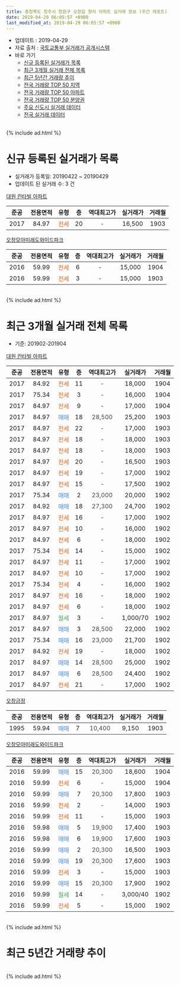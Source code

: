 ```yaml
---
title: 충청북도 청주시 청원구 오창읍 창리 아파트 실거래 정보 (주간 레포트)
date: 2019-04-29 06:05:57 +0900
last_modified_at: 2019-04-29 06:05:57 +0900
---
```


* 업데이트 : 2019-04-29
* 자료 출처 : [국토교통부 실거래가 공개시스템](http://rt.molit.go.kr)
* 바로 가기
    * [신규 등록된 실거래가 목록](#신규-등록된-실거래가-목록)
    * [최근 3개월 실거래 전체 목록](#최근-3개월-실거래-전체-목록)
    * [최근 5년간 거래량 추이](#최근-5년간-거래량-추이)
    * [전국 거래량 TOP 50 지역](https://inasie.github.io/apt-trade-info/최근-3개월-전국에서-가장-거래가-많이-발생한-지역)
    * [전국 거래량 TOP 50 아파트](https://inasie.github.io/apt-trade-info/최근-3개월-전국에서-가장-거래가-많이-발생한-아파트)
    * [전국 거래량 TOP 50 분양권](https://inasie.github.io/apt-trade-info/최근-3개월-전국에서-가장-거래가-많이-발생한-분양권)
    * [주요 신도시 실거래 데이터](https://inasie.github.io/apt-trade-info/주요-신도시)
    * [전국 실거래 데이터](https://inasie.github.io/apt-trade-info/전국)
<br>
{% include ad.html %}
<br>

# 신규 등록된 실거래가 목록
* 실거래가 등록일: 20190422 ~ 20190429
* 업데이트 된 실거래 수: 3 건


[대원 칸타빌 아파트](https://search.naver.com/search.naver?query=%EC%B6%A9%EC%B2%AD%EB%B6%81%EB%8F%84+%EC%B2%AD%EC%A3%BC%EC%8B%9C+%EC%B2%AD%EC%9B%90%EA%B5%AC+%EC%98%A4%EC%B0%BD%EC%9D%8D+%EC%B0%BD%EB%A6%AC+%EB%8C%80%EC%9B%90+%EC%B9%B8%ED%83%80%EB%B9%8C+%EC%95%84%ED%8C%8C%ED%8A%B8)

|준공|전용면적|유형|층|역대최고가|실거래가|거래월|
|:---:|:---:|:---:|:---:|:---:|:---:|:---:|
|2017|84.97|<span style="color:#ff5a00">전세</span>|20|<span style="color:#444444">-</span>|16,500|1903|

[오창모아미래도와이드파크](https://search.naver.com/search.naver?query=%EC%B6%A9%EC%B2%AD%EB%B6%81%EB%8F%84+%EC%B2%AD%EC%A3%BC%EC%8B%9C+%EC%B2%AD%EC%9B%90%EA%B5%AC+%EC%98%A4%EC%B0%BD%EC%9D%8D+%EC%B0%BD%EB%A6%AC+%EC%98%A4%EC%B0%BD%EB%AA%A8%EC%95%84%EB%AF%B8%EB%9E%98%EB%8F%84%EC%99%80%EC%9D%B4%EB%93%9C%ED%8C%8C%ED%81%AC)

|준공|전용면적|유형|층|역대최고가|실거래가|거래월|
|:---:|:---:|:---:|:---:|:---:|:---:|:---:|
|2016|59.99|<span style="color:#ff5a00">전세</span>|6|<span style="color:#444444">-</span>|15,000|1904|
|2016|59.99|<span style="color:#ff5a00">전세</span>|3|<span style="color:#444444">-</span>|15,000|1903|


<br>
{% include ad.html %}
<br>

# 최근 3개월 실거래 전체 목록
* 기준: 201902-201904


[대원 칸타빌 아파트](https://search.naver.com/search.naver?query=%EC%B6%A9%EC%B2%AD%EB%B6%81%EB%8F%84+%EC%B2%AD%EC%A3%BC%EC%8B%9C+%EC%B2%AD%EC%9B%90%EA%B5%AC+%EC%98%A4%EC%B0%BD%EC%9D%8D+%EC%B0%BD%EB%A6%AC+%EB%8C%80%EC%9B%90+%EC%B9%B8%ED%83%80%EB%B9%8C+%EC%95%84%ED%8C%8C%ED%8A%B8)

|준공|전용면적|유형|층|역대최고가|실거래가|거래월|
|:---:|:---:|:---:|:---:|:---:|:---:|:---:|
|2017|84.92|<span style="color:#ff5a00">전세</span>|11|<span style="color:#444444">-</span>|18,000|1904|
|2017|75.34|<span style="color:#ff5a00">전세</span>|3|<span style="color:#444444">-</span>|16,000|1904|
|2017|84.97|<span style="color:#ff5a00">전세</span>|9|<span style="color:#444444">-</span>|17,000|1904|
|2017|84.97|<span style="color:#4285f3">매매</span>|18|<span style="color:#444444">28,500</span>|25,200|1903|
|2017|84.97|<span style="color:#ff5a00">전세</span>|22|<span style="color:#444444">-</span>|17,000|1903|
|2017|84.97|<span style="color:#ff5a00">전세</span>|18|<span style="color:#444444">-</span>|18,000|1903|
|2017|84.97|<span style="color:#ff5a00">전세</span>|18|<span style="color:#444444">-</span>|18,000|1903|
|2017|84.97|<span style="color:#ff5a00">전세</span>|20|<span style="color:#444444">-</span>|16,500|1903|
|2017|84.97|<span style="color:#ff5a00">전세</span>|19|<span style="color:#444444">-</span>|17,000|1902|
|2017|84.97|<span style="color:#ff5a00">전세</span>|15|<span style="color:#444444">-</span>|17,500|1902|
|2017|75.34|<span style="color:#4285f3">매매</span>|2|<span style="color:#444444">23,000</span>|20,000|1902|
|2017|84.92|<span style="color:#4285f3">매매</span>|18|<span style="color:#444444">27,300</span>|24,700|1902|
|2017|84.97|<span style="color:#ff5a00">전세</span>|16|<span style="color:#444444">-</span>|17,000|1902|
|2017|84.97|<span style="color:#ff5a00">전세</span>|10|<span style="color:#444444">-</span>|16,000|1902|
|2017|84.97|<span style="color:#ff5a00">전세</span>|6|<span style="color:#444444">-</span>|18,000|1902|
|2017|75.34|<span style="color:#ff5a00">전세</span>|14|<span style="color:#444444">-</span>|15,000|1902|
|2017|84.97|<span style="color:#ff5a00">전세</span>|11|<span style="color:#444444">-</span>|17,000|1902|
|2017|84.97|<span style="color:#ff5a00">전세</span>|10|<span style="color:#444444">-</span>|17,000|1902|
|2017|75.34|<span style="color:#ff5a00">전세</span>|4|<span style="color:#444444">-</span>|16,000|1902|
|2017|84.97|<span style="color:#ff5a00">전세</span>|16|<span style="color:#444444">-</span>|18,000|1902|
|2017|84.97|<span style="color:#ff5a00">전세</span>|6|<span style="color:#444444">-</span>|18,000|1902|
|2017|84.97|<span style="color:#34a853">월세</span>|3|<span style="color:#444444">-</span>|1,000/70|1902|
|2017|84.97|<span style="color:#4285f3">매매</span>|3|<span style="color:#444444">28,500</span>|22,000|1902|
|2017|75.34|<span style="color:#4285f3">매매</span>|16|<span style="color:#444444">23,000</span>|21,700|1902|
|2017|84.92|<span style="color:#ff5a00">전세</span>|19|<span style="color:#444444">-</span>|18,000|1902|
|2017|84.97|<span style="color:#4285f3">매매</span>|14|<span style="color:#444444">28,500</span>|25,000|1902|
|2017|84.97|<span style="color:#4285f3">매매</span>|6|<span style="color:#444444">28,500</span>|24,400|1902|
|2017|84.97|<span style="color:#ff5a00">전세</span>|21|<span style="color:#444444">-</span>|17,000|1902|

[오창금정](https://search.naver.com/search.naver?query=%EC%B6%A9%EC%B2%AD%EB%B6%81%EB%8F%84+%EC%B2%AD%EC%A3%BC%EC%8B%9C+%EC%B2%AD%EC%9B%90%EA%B5%AC+%EC%98%A4%EC%B0%BD%EC%9D%8D+%EC%B0%BD%EB%A6%AC+%EC%98%A4%EC%B0%BD%EA%B8%88%EC%A0%95)

|준공|전용면적|유형|층|역대최고가|실거래가|거래월|
|:---:|:---:|:---:|:---:|:---:|:---:|:---:|
|1995|59.94|<span style="color:#4285f3">매매</span>|7|<span style="color:#444444">10,400</span>|9,150|1903|

[오창모아미래도와이드파크](https://search.naver.com/search.naver?query=%EC%B6%A9%EC%B2%AD%EB%B6%81%EB%8F%84+%EC%B2%AD%EC%A3%BC%EC%8B%9C+%EC%B2%AD%EC%9B%90%EA%B5%AC+%EC%98%A4%EC%B0%BD%EC%9D%8D+%EC%B0%BD%EB%A6%AC+%EC%98%A4%EC%B0%BD%EB%AA%A8%EC%95%84%EB%AF%B8%EB%9E%98%EB%8F%84%EC%99%80%EC%9D%B4%EB%93%9C%ED%8C%8C%ED%81%AC)

|준공|전용면적|유형|층|역대최고가|실거래가|거래월|
|:---:|:---:|:---:|:---:|:---:|:---:|:---:|
|2016|59.99|<span style="color:#4285f3">매매</span>|15|<span style="color:#444444">20,300</span>|18,600|1904|
|2016|59.99|<span style="color:#ff5a00">전세</span>|6|<span style="color:#444444">-</span>|15,000|1904|
|2016|59.99|<span style="color:#4285f3">매매</span>|7|<span style="color:#444444">20,300</span>|17,800|1903|
|2016|59.99|<span style="color:#ff5a00">전세</span>|2|<span style="color:#444444">-</span>|14,000|1903|
|2016|59.99|<span style="color:#ff5a00">전세</span>|11|<span style="color:#444444">-</span>|15,000|1903|
|2016|59.98|<span style="color:#4285f3">매매</span>|5|<span style="color:#444444">19,900</span>|17,400|1903|
|2016|59.98|<span style="color:#4285f3">매매</span>|6|<span style="color:#444444">19,900</span>|17,600|1903|
|2016|59.99|<span style="color:#4285f3">매매</span>|2|<span style="color:#444444">20,300</span>|16,500|1903|
|2016|59.99|<span style="color:#4285f3">매매</span>|19|<span style="color:#444444">20,300</span>|17,600|1903|
|2016|59.99|<span style="color:#ff5a00">전세</span>|3|<span style="color:#444444">-</span>|15,000|1903|
|2016|59.99|<span style="color:#4285f3">매매</span>|15|<span style="color:#444444">20,300</span>|17,900|1902|
|2016|59.99|<span style="color:#34a853">월세</span>|14|<span style="color:#444444">-</span>|3,000/40|1902|
|2016|59.99|<span style="color:#ff5a00">전세</span>|5|<span style="color:#444444">-</span>|15,000|1902|


<br>
{% include ad.html %}
<br>

# 최근 5년간 거래량 추이


<div style="width:100%;">
    <canvas id="deal_progress" height="200"></canvas>
</div>

<script>
new Chart(document.getElementById("deal_progress"), {
    type: 'line',
    data: {
        labels: ['201404','201405','201406','201407','201408','201409','201410','201411','201412','201501','201502','201503','201504','201505','201506','201507','201508','201509','201510','201511','201512','201601','201602','201603','201604','201605','201606','201607','201608','201609','201610','201611','201612','201701','201702','201703','201704','201705','201706','201707','201708','201709','201710','201711','201712','201801','201802','201803','201804','201805','201806','201807','201808','201809','201810','201811','201812','201901','201902','201903','201904'],
        datasets: [{
            label: '매매',
            pointRadius: 1,
            data: [3, 2, 3, 3, 0, 0, 2, 4, 1, 1, 0, 5, 1, 1, 1, 1, 1, 0, 0, 0, 1, 1, 4, 1, 5, 2, 3, 5, 4, 6, 5, 2, 3, 1, 3, 11, 10, 6, 9, 4, 14, 5, 2, 7, 8, 8, 6, 7, 5, 6, 6, 5, 4, 3, 5, 4, 1, 5, 7, 7, 1],
            borderColor: "rgba(255, 201, 14, 1)",
            backgroundColor: "rgba(255, 201, 14, 0.5)",
            fill: false,
            lineTension: 0
        },{
            label: '전월세',
            pointRadius: 1,
            data: [2, 1, 1, 1, 1, 1, 0, 0, 0, 0, 0, 1, 0, 1, 0, 1, 1, 0, 0, 1, 0, 15, 21, 23, 14, 22, 8, 0, 1, 1, 3, 1, 0, 23, 33, 38, 26, 8, 4, 4, 2, 6, 5, 3, 6, 5, 16, 9, 15, 10, 8, 5, 9, 5, 7, 4, 7, 11, 16, 7, 4],
            borderColor: "rgba(0, 141, 185, 1)",
            backgroundColor: "rgba(0, 141, 185, 0.5)",
            fill: false,
            lineTension: 0
        }
        ]
    },
    options: {
        responsive: true,
        title: {
            display: false
        },
        tooltips: {
            mode: 'index',
            intersect: false
        },
        hover: {
            mode: 'nearest',
            intersect: true
        },
        scales: {
            xAxes: [{
                display: true,
                scaleLabel: {
                    display: true,
                    labelString: '년/월'
                }
            }],
            yAxes: [{
                display: true,
                ticks: {
                    suggestedMin: 0,
                },
                scaleLabel: {
                    display: true,
                    labelString: '실거래 수'
                }
            }]
        }
    }
});

</script>


<br>
{% include ad.html %}
<br>

